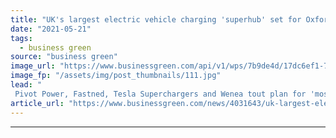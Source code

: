 ```yaml
---
title: "UK's largest electric vehicle charging 'superhub' set for Oxford"
date: "2021-05-21"
tags: 
  - business green
source: "business green"
image_url: "https://www.businessgreen.com/api/v1/wps/7b9de4d/17dc6ef1-76a3-478e-9e5f-36461c0fbb01/3/Redbridge-ver6bus-still-0001-pivot-power-EV-charging-hub-oxford-185x114.jpg"
image_fp: "/assets/img/post_thumbnails/111.jpg"
lead: "
 Pivot Power, Fastned, Tesla Superchargers and Wenea tout plan for 'most powerful EV charging hub in Europe' ..."
article_url: "https://www.businessgreen.com/news/4031643/uk-largest-electric-vehicle-charging-superhub-set-oxford"
---
```


---
